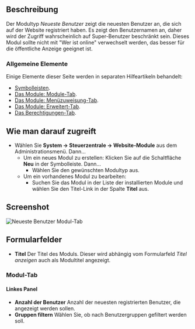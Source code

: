 <!-- Filename: Help4.x:Site_Modules:_Latest_Users / Display title: Module: Benutzer – Neueste -->

## Beschreibung

Der Modultyp *Neueste Benutzer* zeigt die neuesten Benutzer an, die sich auf der Website registriert haben. Es zeigt den Benutzernamen an, daher wird der Zugriff wahrscheinlich auf Super-Benutzer beschränkt sein. Dieses Modul sollte nicht mit "Wer ist online" verwechselt werden, das besser für die öffentliche Anzeige geeignet ist.

### Allgemeine Elemente

Einige Elemente dieser Seite werden in separaten Hilfeartikeln behandelt:

* [Symbolleisten](jdocmanual?article=help/common-elements/toolbars).
* [Das Module: Module-Tab](jdocmanual?article=help/modules/modules-module-tab).
* [Das Module: Menüzuweisung-Tab](jdocmanual?article=help/modules/modules-menu-assignment-tab).
* [Das Module: Erweitert-Tab](jdocmanual?article=help/modules/modules-advanced-tab).
* [Das Berechtigungen-Tab](jdocmanual?article=help/common-elements/edit-permissions).

## Wie man darauf zugreift

- Wählen Sie **System → Steuerzentrale → Website-Module** aus dem Administrationsmenü. Dann...
  - Um ein neues Modul zu erstellen: Klicken Sie auf die Schaltfläche **Neu** in der Symbolleiste. Dann...
    - Wählen Sie den gewünschten Modultyp aus.
  - Um ein vorhandenes Modul zu bearbeiten:
    - Suchen Sie das Modul in der Liste der installierten Module und wählen Sie den Titel-Link in der Spalte **Titel** aus.

## Screenshot

![Neueste Benutzer Modul-Tab](../../../de/images/modules-site/modules-latest-users-module-tab.png)

## Formularfelder

- **Titel** Der Titel des Moduls. Dieser wird abhängig vom Formularfeld *Titel anzeigen* auch als Modultitel angezeigt.

### Modul-Tab

#### Linkes Panel

- **Anzahl der Benutzer** Anzahl der neuesten registrierten Benutzer, die angezeigt werden sollen.
- **Gruppen filtern** Wählen Sie, ob nach Benutzergruppen gefiltert werden soll.
